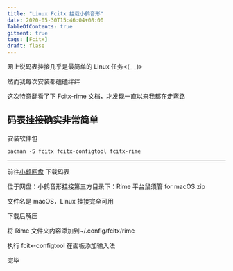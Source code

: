 ```yaml
---
title: "Linux Fcitx 挂载小鹤音形"
date: 2020-05-30T15:46:04+08:00
TableOfContents: true
gitment: true
tags: [Fcitx]
draft: flase
---
```

网上说码表挂接几乎是最简单的 Linux 任务<(_ _)>

然而我每次安装都磕磕绊绊

这次特意翻看了下 Fcitx-rime 文档，才发现一直以来我都在走弯路

码表挂接确实非常简单
--------

安装软件包

`pacman -S fcitx fcitx-configtool fcitx-rime`

--------
前往[小鹤网盘](flypy.ys168.com) 下载码表

位于网盘：小鹤音形挂接第三方目录下：Rime 平台鼠须管 for macOS.zip

文件名是 macOS，Linux 挂接完全可用

下载后解压

将 Rime 文件夹内容添加到~/.config/fcitx/rime

执行 fcitx-configtool 在面板添加输入法

完毕

